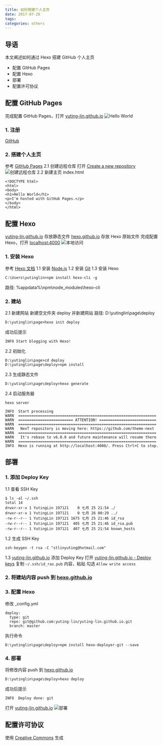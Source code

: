```yaml
---
title: 如何搭建个人主页
date: 2017-07-26
tags: 
categories: others
---
```

## 导语
本文阐述如何通过 Hexo 搭建 GitHub 个人主页
- 配置 GitHub Pages
- 配置 Hexo
- 部署
- 配置许可协议

<!-- more -->

## 配置 GitHub Pages
完成配置 GitHub Pages，打开 [yuting-lin.github.io](https://yuting-lin.github.io/)
![Hello World](https://raw.githubusercontent.com/yuting-lin/hexo.github.io/master/source/_posts/%E5%A6%82%E4%BD%95%E6%90%AD%E5%BB%BA%E4%B8%AA%E4%BA%BA%E4%B8%BB%E9%A1%B5/Hello%20World.png)
### 1. 注册
[GitHub](https://github.com/)
### 2. 搭建个人主页
参考 [GitHub Pages](https://pages.github.com/) 
2.1 创建远程仓库
打开 [Create a new repository](https://github.com/new)
![创建远程仓库](https://raw.githubusercontent.com/yuting-lin/hexo.github.io/master/source/_posts/%E5%A6%82%E4%BD%95%E6%90%AD%E5%BB%BA%E4%B8%AA%E4%BA%BA%E4%B8%BB%E9%A1%B5/%E5%88%9B%E5%BB%BA%E8%BF%9C%E7%A8%8B%E4%BB%93%E5%BA%93.png)
2.2 新建主页 index.html
```
<!DOCTYPE html>
<html>
<body>
<h1>Hello World</h1>
<p>I'm hosted with GitHub Pages.</p>
</body>
</html>
```

## 配置 Hexo
[yuting-lin.github.io](https://github.com/yuting-lin/yuting-lin.github.io) 存放静态文件
[hexo.github.io](https://github.com/yuting-lin/hexo.github.io) 存放 Hexo 原始文件
完成配置 Hexo，打开 [localhost:4000](http://localhost:4000/)
![本地访问](https://raw.githubusercontent.com/yuting-lin/hexo.github.io/master/source/_posts/%E5%A6%82%E4%BD%95%E6%90%AD%E5%BB%BA%E4%B8%AA%E4%BA%BA%E4%B8%BB%E9%A1%B5/%E6%9C%AC%E5%9C%B0%E8%AE%BF%E9%97%AE.png)
### 1. 安装 Hexo
参考 [Hexo 文档](https://hexo.io/zh-cn/docs/index.html) 
1.1 安装 [Node.js](https://nodejs.org/)
1.2 安装 [Git](https://git-scm.com/)
1.3 安装 Hexo
```
C:\Users\yutinglin>npm install hexo-cli -g
```
路径: %appdata%\npm\node_modules\hexo-cli
### 2. 建站
2.1 新建网站
新建空文件夹 deploy 并新建网站
路径: D:\yutinglin\page\deploy
```
D:\yutinglin\page>hexo init deploy
```
成功后提示
```
INFO Start blogging with Hexo!
```
2.2 初始化
```
D:\yutinglin\page>cd deploy
D:\yutinglin\page\deploy>npm install
```
2.3 生成静态文件
```
D:\yutinglin\page\deploy>hexo generate
```
2.4 启动服务器
```
hexo server
```
```
INFO  Start processing
WARN  ===============================================================
WARN  ========================= ATTENTION! ==========================
WARN  ===============================================================
WARN   NexT repository is moving here: https://github.com/theme-next
WARN  ===============================================================
WARN   It's rebase to v6.0.0 and future maintenance will resume there
WARN  ===============================================================
INFO  Hexo is running at http://localhost:4000/. Press Ctrl+C to stop.
```
## 部署
### 1. 添加 Deploy Key
1.1 查看 SSH Key
```
$ ls -al ~/.ssh
total 14
drwxr-xr-x 1 YutingLin 197121    0 七月 25 21:54 ./
drwxr-xr-x 1 YutingLin 197121    0 七月 26 00:29 ../
-rw-r--r-- 1 YutingLin 197121 1675 七月 25 21:46 id_rsa
-rw-r--r-- 1 YutingLin 197121  405 七月 25 21:46 id_rsa.pub
-rw-r--r-- 1 YutingLin 197121  407 七月 25 21:54 known_hosts
```
1.2 生成 SSH Key
```
ssh-keygen -t rsa -C "stlinyuting@hotmail.com"
```
1.3 [yuting-lin.github.io](https://github.com/yuting-lin/yuting-lin.github.io) 添加 Deploy Key
打开 [yuting-lin.github.io - Deploy keys](https://github.com/yuting-lin/yuting-lin.github.io/settings/keys)
复制 `~/.ssh/id_ras.pub` 内容，粘贴
勾选 `Allow write access`
### 2. 将建站内容 push 到 [hexo.github.io](https://github.com/yuting-lin/hexo.github.io)
### 3. 配置 Hexo
修改 _config.yml
```
deploy:
  type: git
  repo: git@github.com:yuting-lin/yuting-lin.github.io.git
  branch: master
```
执行命令
```
D:\yutinglin\page\deploy>npm install hexo-deployer-git --save
```
### 4. 部署
将修改内容 push 到 [hexo.github.io](https://github.com/yuting-lin/hexo.github.io)
```
D:\yutinglin\page\deploy>hexo deploy
```
成功后提示
```
INFO  Deploy done: git
```
打开 [yuting-lin.github.io](https://yuting-lin.github.io/)
![部署](https://raw.githubusercontent.com/yuting-lin/hexo.github.io/master/source/_posts/%E5%A6%82%E4%BD%95%E6%90%AD%E5%BB%BA%E4%B8%AA%E4%BA%BA%E4%B8%BB%E9%A1%B5/%E9%83%A8%E7%BD%B2.png)

## 配置许可协议
使用 [Creative Commons](https://creativecommons.org/choose/) 生成